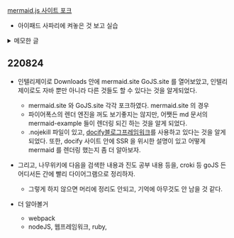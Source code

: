 [mermaid.js 사이트 포크](https://github.com/appstew/mermaid/tree/develop/docs)

- 아이패드 사파리에 켜놓은 것 보고 실습

<details>
<summary>메모한 글</summary>
- obsidian
  - 플러그인, 테마 등
  - 처음 러닝커브만 지나면 노션보다 훨씬 낫고 좋다고?
  - 컴퓨터에서도 한번 써봐야겠다. 
  - [markdown monster](https://markdownmonster.west-wind.com/docs/_5ef0x96or.htm) 발견.
  

- 깃헙 블로그는 csr? ssr? 
  - 이게 생각보다 어렵다. 구글에서 ssr csr 차이 예시 구분 방법 등 한글로 검색해보아도, 나오든 거의 모든 글들이 똑같은 내용만 담고 있다..
  네이버 블로그는 2020년부터 ssr 로 전환했다는 것만 어디서 확인했을 뿐, ssr, csr 이론적인 설명 차이 등만 있고 구체적으로 무슨 사이트가 정확히 csr 이다 ssr 이다 하는 설명은 찾을 수 없었다.
  - 또한 정적 웹사이트는 csr, 동적 웹사이트는 ssr 이라고 하지만 여전히 해깔린다..
  - 한가지 확실한 것은 가령 stendhal 같은 자바 웹 게임은 분명 csr 일 것이다.
  - 아무튼 혹시 몰라 영어로 검색해보았다. [이 글](https://stackoverflow.com/questions/62329411/how-to-see-whether-a-website-is-client-side-rendered-or-server-side-rendered) 에서 말하길, 
  - "현실적으로, ssr 과 csr 사이에 뚜렷한 구분법은 없다. 대부분 csr 이라 부를 웹사이트도 여전히 서버로 html 을 전송할 것이다. 때로는 엄청 많은 양을. 그리고 대부분 ssr 이라 부를 웹사이트도 여전히 유저입력에 따라 약간의 html 수정이 발생한다."
  - "브라우저에서 view source 와 관리자도구의 element inspector 안의 내용이 완전히 동일하면, 이는 100% SSR.  
  약간의 차이가 있으면 약간 csr 적이고, 차이가 크다면 ssr 보다는 csr 에 가깝다고 볼 수 있다."
  - ctrl+U 로 소스에서 코드 양이 적으면 csr, 이미 (거의) 모든 컨텐츠를 갖고 있다면 이는 ssr.
  - 실제로 stendhal game 은 소스의 양이 291페이지밖에 안되고 csr임을 다시 확인할 수 있다.
  - 가령 built 데이터로 구동하는 깃헙 블로그와 velog의 경우, 페이지마다 소스 코드가 바뀌고, 그 페이지에서 필요한 모든 코드를 각 소스에 가지고 있는 것을 보아 ssr 인듯. 그럼 벨로그나 깃헙 블로그가 동적 블로그라고?
  - stendhal game 은 역시 장소를 이동해도, 소스코드가 계속 동일하고 짧다. 그래서 csr임이 다시 확인되지만, 정적 웹사이트라고?

- 아무튼 CSR 과 SSR 을 어느정도 구분은 할 수 있을 것 같다.
  - 나중에 정적 웹사이트 vs 동적 웹사이트 에 대해 좀 더 알아보자.
  - 그런데, 가령 github pages 가 SSR, 즉 server-side-rendering 인데, 조금 전에 파이어폭스에서 mermaid renderer 애드온을 깔은 후에야 비로소 mermaid charts 가 렌더링 되는 것은 왜일까? 어떻게 이해해야 할까?


- github pages 는 SSR 이고 mermaid.min.js 까지 제공하는데 왜 크롬과 파폭 등 브라우저 단에서는 렌더링 애드온이 필요한 걸까?
  - [kiroki.io](https://kroki.io/)
    - [cheat sheet](../../img/fedora_hrd/kroki.io_printPDF.pdf)
      - Excalidraw[]
      - Graphviz
      - [PlantUML](https://plantuml.com/starting)
  - https://gojs.net/latest/intro/ 여기서 나중에좀 천천히 읽고 실습해보자.
  - about:debugging#/runtime/this-firefox 에서 Markdown Diagrams 소스코드, 디버깅툴 보기
  - 그리고 schema, 자료구조 시각화 자료 등, 시간 날때 알아보자.
  - markdownMonster
  - Obsidian
  - [intelliJ Diagram exmaple](../../img/fedora_hrd/beandiagram.svg)
    - <details>![](../../img/fedora_hrd/beandiagram.svg)
    </details>



</details>



## 220824 
- 인텔리제이로 Downloads 안에 mermaid.site GoJS.site 를 열어보았고, 인텔리제이로도 자바 뿐만 아니라 다른 것들도 할 수 있다는 것을 알게되었다.
  - mermaid.site 와 GoJS.site 각각 포크하였다.
mermaid.site 의 경우
  - 파이어폭스의 렌더 엔진을 꺼도 보기좋지는 않지만, 어쨋든 md 문서의 mermaid-example 들이 렌더링 되긴 하는 것을 알게 되었다. 
  - .nojekill 파일이 있고, [docify블로그프레임워크](docsify.js.org/#/ssr)를 사용하고 있다는 것을 알게 되었다. 또한, docify 사이트 안에 SSR 을 위시한 설명이 있고 어떻게 mermaid 를 렌더링 했는지 좀 더 알아보자.

- 그리고, 나무위키에 다음을 검색한 내용과 진도 공부 내용 등을, croki 등 goJS 든 어디서든 간에 빨리 다이어그램으로 정리하자.
  - 그렇게 하지 않으면 머리에 정리도 안되고, 기억에 아무것도 안 남을 것 같다.
- 더 알아볼거 
  - webpack
  - nodeJS, 웹프레임워크, ruby, 
